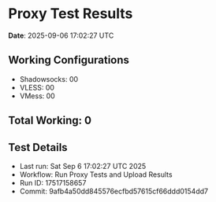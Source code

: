 # Proxy Test Results
**Date**: 2025-09-06 17:02:27 UTC

## Working Configurations
- Shadowsocks: 00
- VLESS: 00
- VMess: 00

## Total Working: 0

## Test Details
- Last run: Sat Sep  6 17:02:27 UTC 2025
- Workflow: Run Proxy Tests and Upload Results
- Run ID: 17517158657
- Commit: 9afb4a50dd845576ecfbd57615cf66ddd0154dd7
